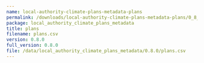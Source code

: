 ```yaml
---
name: local-authority-climate-plans-metadata-plans
permalink: /downloads/local-authority-climate-plans-metadata-plans/0_8_0
package: local_authority_climate_plans_metadata
title: plans
filename: plans.csv
version: 0.8.0
full_version: 0.8.0
file: /data/local_authority_climate_plans_metadata/0.8.0/plans.csv
---
```

